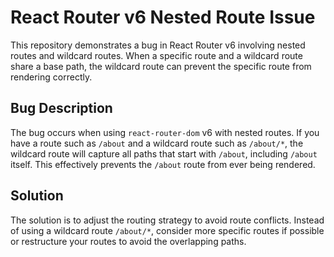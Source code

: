 # React Router v6 Nested Route Issue

This repository demonstrates a bug in React Router v6 involving nested routes and wildcard routes.  When a specific route and a wildcard route share a base path, the wildcard route can prevent the specific route from rendering correctly.

## Bug Description

The bug occurs when using `react-router-dom` v6 with nested routes.  If you have a route such as `/about` and a wildcard route such as `/about/*`, the wildcard route will capture all paths that start with `/about`, including `/about` itself. This effectively prevents the `/about` route from ever being rendered. 

## Solution

The solution is to adjust the routing strategy to avoid route conflicts. Instead of using a wildcard route `/about/*`, consider more specific routes if possible or restructure your routes to avoid the overlapping paths.